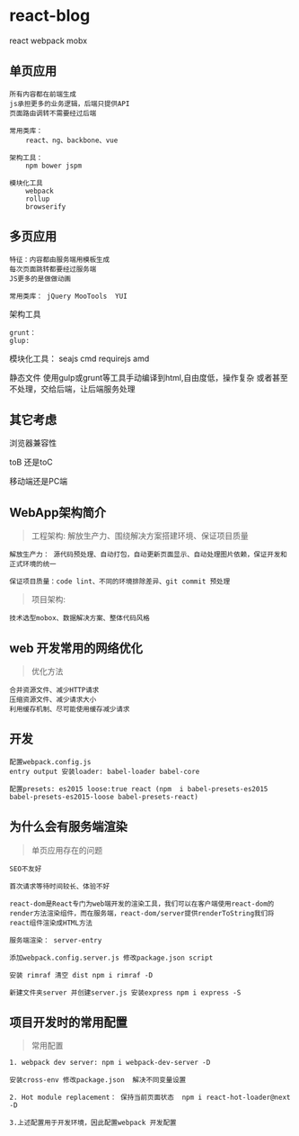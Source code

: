 # react-blog
react webpack  mobx


## 单页应用
    所有内容都在前端生成
    js承担更多的业务逻辑，后端只提供API
    页面路由调转不需要经过后端

    常用类库：
        react、ng、backbone、vue

    架构工具：
        npm bower jspm

    模块化工具
        webpack    
        rollup
        browserify
## 多页应用

    特征：内容都由服务端用模板生成
    每次页面跳转都要经过服务端
    JS更多的是做做动画

    常用类库： jQuery MooTools  YUI
架构工具

    grunt：
    glup: 

模块化工具：
    seajs cmd
    requirejs amd

静态文件
    使用gulp或grunt等工具手动编译到html,自由度低，操作复杂  或者甚至不处理，交给后端，让后端服务处理


## 其它考虑

浏览器兼容性

toB 还是toC

移动端还是PC端

## WebApp架构简介

> 工程架构: 解放生产力、围绕解决方案搭建环境、保证项目质量

    解放生产力： 源代码预处理、自动打包，自动更新页面显示、自动处理图片依赖，保证开发和正式环境的统一

    保证项目质量：code lint、不同的环境排除差异、git commit 预处理

> 项目架构:

    技术选型mobox、数据解决方案、整体代码风格

## web 开发常用的网络优化

> 优化方法

    合并资源文件、减少HTTP请求
    压缩资源文件、减少请求大小
    利用缓存机制、尽可能使用缓存减少请求

## 开发

    配置webpack.config.js
    entry output 安装loader: babel-loader babel-core

    配置presets: es2015 loose:true react (npm  i babel-presets-es2015 babel-presets-es2015-loose babel-presets-react)

## 为什么会有服务端渲染

> 单页应用存在的问题

    SEO不友好

    首次请求等待时间较长、体验不好

    react-dom是React专门为web端开发的渲染工具，我们可以在客户端使用react-dom的render方法渲染组件，而在服务端，react-dom/server提供renderToString我们将react组件渲染成HTML方法

    服务端渲染： server-entry

    添加webpack.config.server.js 修改package.json script

    安装 rimraf 清空 dist npm i rimraf -D

    新建文件夹server 并创建server.js 安装express npm i express -S  

## 项目开发时的常用配置

> 常用配置

    1. webpack dev server: npm i webpack-dev-server -D

    安装cross-env 修改package.json  解决不同变量设置 

    2. Hot module replacement： 保持当前页面状态  npm i react-hot-loader@next -D

    3.上述配置用于开发环境，因此配置webpack 开发配置